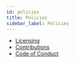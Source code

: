 ```yaml
---
id: policies
title: Policies
sidebar_label: Policies
---
```


* [Licensing](https://github.com/Microsoft/fast-dna/blob/master/LICENSE)
* [Contributions](https://github.com/Microsoft/fast-dna/blob/master/CONTRIBUTING.md)
* [Code of Conduct](https://github.com/Microsoft/fast-dna/blob/master/CODE_OF_CONDUCT.md)